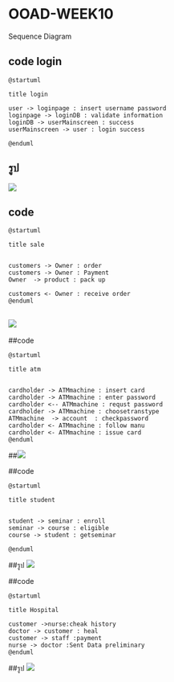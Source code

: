 # OOAD-WEEK10
Sequence Diagram



## code login
```
@startuml

title login

user -> loginpage : insert username password
loginpage -> loginDB : validate information
loginDB -> userMainscreen : success
userMainscreen -> user : login success

@enduml
```
## รูป
![](http://www.plantuml.com/plantuml/img/NOv13i8m30JlVeK_m0Sue0fnxIEin5IM4gUA7VW-BgKWSVJkpCgJENKVjG2uU64iRH456COTJvVzN6bXFADeX8vRfLGPLp9xjfxX1nt6xHhyWufaSWxntdebbwPmr45kGpF5QkhC6eADbDWC_eeF6i1R_c8miUPu_GK0)

## code 
```
@startuml

title sale


customers -> Owner : order
customers -> Owner : Payment
Owner  -> product : pack up

customers <- Owner : receive order
@enduml
```
## ![](http://www.plantuml.com/plantuml/img/ROxB2O0m40NlMyKsO0CYOWVQGaZUGSoFpKQnUnL5F7Xy36-OeQWHhS4JwQmUN8m74TbQD0L8uQRdSOiGRZc9W_oZoUm1KUdU5ycINBLwicpimZL_fLtpFWKMyuf7FY2wi-O0)


##code 
```
@startuml

title atm


cardholder -> ATMmachine : insert card
cardholder -> ATMmachine : enter password
cardholder <-- ATMmachine : requst password
cardholder -> ATMmachine : choosetranstype
ATMmachine  -> account  : checkpassword
cardholder <- ATMmachine : follow manu
cardholder <- ATMmachine : issue card
@enduml
```
##![](http://www.plantuml.com/plantuml/img/VT313S8m30NGUwRm0bq08LG6uCO2LcAKYCGkiQEAxMdBXQ2gL_lfVzcZ6bPh9JjdoJ81Md7EUQmXIWvKORZ0zNuhw6DYWXCaLge6gpXYnBPC9rITfPVdOUXffLTJsxN_gJwAA5b5LdjFv7wMgqNlfR719ia_z-lxo8VaB3CKv7R4acgZxzKZSLW-zW40)

##code
```
@startuml

title student


student -> seminar : enroll
seminar -> course : eligible
course -> student : getseminar

@enduml
```
##รูป 
![](http://www.plantuml.com/plantuml/img/DOr12i0W30Jl-ufye1_mKFoAhK64g934_rV1tfPPPZUQ9_NP1F3gmcG-CtS7S19TDnctsfDI8EuwHF23rRrZgl6kf9Rw2EEGxPs9G8NzE43adjVZ1m00)


##code
```
@startuml

title Hospital

customer ->nurse:cheak history
doctor -> customer : heal
customer -> staff :payment 
nurse -> doctor :Sent Data preliminary 
@enduml
```
##รูป
![](http://www.plantuml.com/plantuml/img/JKwv3SCm3Emv1HV80Ye25odIPm92fc4Y-a1HXROt7HX6giEzkAKRgOsS04miCRvhRsBaF8vkDRFYurc6TWvnP_hYBYxhXBL6HpVn3WRqHFeleizl6uP6CtCnXD_IQLpry3db5nbXKqwIfP1EX8NBwgyE)
